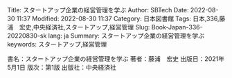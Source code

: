 Title: スタートアップ企業の経営管理を学ぶ
Author: SBTech
Date: 2022-08-30 11:37
Modified: 2022-08-30 11:37
Category: 日本図書館
Tags: 日本,336,藤浦　宏史,中央経済社,スタートアップ,経営管理
Slug: Book-Japan-336-20220830-sk
lang: ja
Summary: スタートアップ企業の経営管理を学ぶ
keywords: スタートアップ,経営管理

書名：スタートアップ企業の経営管理を学ぶ
著者：藤浦　宏史
出版日：2021年5月1日
版次：第1版
出版社：中央経済社
